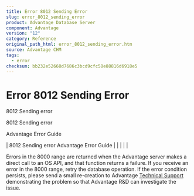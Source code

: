 ```yaml
---
title: Error 8012 Sending Error
slug: error_8012_sending_error
product: Advantage Database Server
component: Advantage
version: "12"
category: Reference
original_path_html: error_8012_sending_error.htm
source: Advantage CHM
tags:
  - error
checksum: bb232e52668d7686c3bcd9cfc58e88816d6918e5
---
```


# Error 8012 Sending Error

8012 Sending error

8012 Sending error

Advantage Error Guide

| 8012 Sending error  Advantage Error Guide |  |  |  |  |

Errors in the 8000 range are returned when the Advantage server makes a direct call to an OS API, and that function returns a failure. If you receive an error in the 8000 range, retry the database operation. If the error condition persists, please send a small re-creation to Advantage [Technical Support](master_technical_support_u_s__and_canada.md) demonstrating the problem so that Advantage R&D can investigate the issue.

